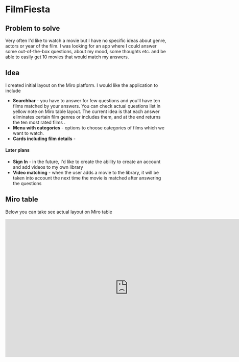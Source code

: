 # FilmFiesta

## Problem to solve
Very often I'd like to watch a movie but I have no specific ideas about genre, actors or year of the film. I was looking for an app where I could answer some out-of-the-box questions, about my mood, some thoughts etc. and be able to easily get 10 movies that would match my answers.

## Idea
I created initial layout on the Miro platform. I would like the application to include
- **Searchbar** - you have to answer for few questions and you'll have ten films matched by your answers. You can check actual questions list in yellow note on Miro table layout. The current idea is that each answer eliminates certain film genres or includes them, and at the end returns the ten most rated films .
- **Menu with categories** - options to choose categories of films which we want to watch. 
- **Cards including film details** - 
#### Later plans
- **Sign In** - in the future, I'd like to create the ability to create an account and add videos to my own library
- **Video matching** - when the user adds a movie to the library, it will be taken into account the next time the movie is matched after answering the questions
## Miro table
Below you can take see actual layout on Miro table
<iframe width="768" height="432" src="https://miro.com/app/live-embed/uXjVPxc1zls=/?moveToViewport=-927,-1866,1918,932&embedId=833767332866" frameborder="0" scrolling="no" allow="fullscreen; clipboard-read; clipboard-write" allowfullscreen></iframe>